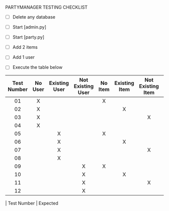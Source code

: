 PARTYMANAGER TESTING CHECKLIST

- [ ] Delete any database

- [ ] Start [admin.py]

- [ ] Start [party.py]

- [ ] Add 2 items

- [ ] Add 1 user

- [ ] Execute the table below

| Test Number | No User | Existing User | Not Existing User | No Item | Existing Item | Not Existing Item | OOS Item |
|:-----------:|:-------:|:-------------:|:-----------------:|:-------:|:-------------:|:-----------------:|:--------:|
| 01          | X       |               |                   | X       |               |                   |          |
| 02          | X       |               |                   |         | X             |                   |          |
| 03          | X       |               |                   |         |               | X                 |          |
| 04          | X       |               |                   |         |               |                   | X        |
| 05          |         | X             |                   | X       |               |                   |          |
| 06          |         | X             |                   |         | X             |                   |          |
| 07          |         | X             |                   |         |               | X                 |          |
| 08          |         | X             |                   |         |               |                   | X        |
| 09          |         |               | X                 | X       |               |                   |          |
| 10          |         |               | X                 |         | X             |                   |          |
| 11          |         |               | X                 |         |               | X                 |          |
| 12          |         |               | X                 |         |               |                   | X        |

| Test Number | Expected 